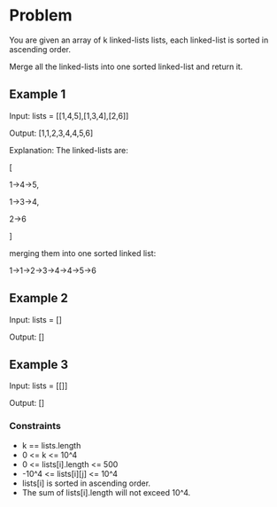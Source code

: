 # Problem

You are given an array of k linked-lists lists, each linked-list is sorted in ascending order.

Merge all the linked-lists into one sorted linked-list and return it.

## Example 1

Input: lists = [[1,4,5],[1,3,4],[2,6]]

Output: [1,1,2,3,4,4,5,6]

Explanation: The linked-lists are:

[

  1->4->5,
  
  1->3->4,
  
  2->6

]

merging them into one sorted linked list:

1->1->2->3->4->4->5->6

## Example 2

Input: lists = []

Output: []

## Example 3

Input: lists = [[]]

Output: []
 
### Constraints

- k == lists.length
- 0 <= k <= 10^4
- 0 <= lists[i].length <= 500
- -10^4 <= lists[i][j] <= 10^4
- lists[i] is sorted in ascending order.
- The sum of lists[i].length will not exceed 10^4.

